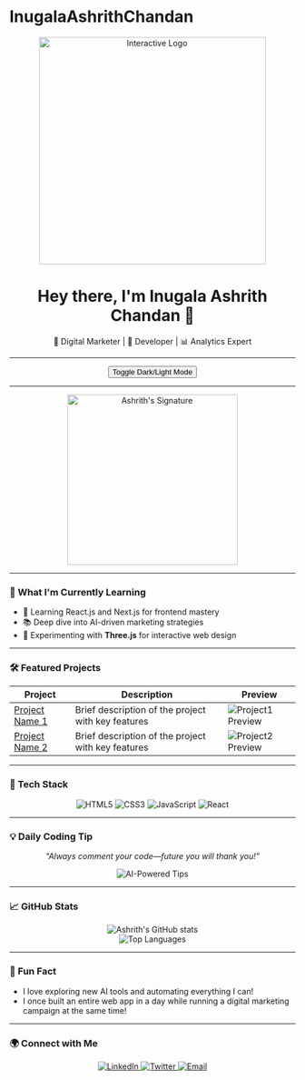 # InugalaAshrithChandan

<!-- 1. Interactive 3D Header Section -->
<!-- Optional: Embed a Three.js canvas here if you want to add the 3D element later -->

<div align="center">
  <img src="https://user-images.githubusercontent.com/yourimage.gif" alt="Interactive Logo" width="400px">
  <h1 align="center">Hey there, I'm Inugala Ashrith Chandan 👋</h1>
  <p align="center">
    🚀 Digital Marketer | 🎯 Developer | 📊 Analytics Expert
  </p>
</div>

---

<!-- 2. Dark/Light Mode Toggle -->
<div align="center">
  <button onclick="toggleTheme()">Toggle Dark/Light Mode</button>
  <script>
    function toggleTheme() {
      var element = document.body;
      element.classList.toggle("dark-mode");
    }
  </script>

  <style>
    body.dark-mode {
      background-color: #181818;
      color: #ffffff;
    }
    body.light-mode {
      background-color: #ffffff;
      color: #000000;
    }
  </style>
</div>

---

<!-- 3. Animated Signature -->
<div align="center">
  <img src="https://user-images.githubusercontent.com/animatedsignature.svg" alt="Ashrith's Signature" width="300px">
</div>

---

<!-- 4. Dynamic Learning Section -->
### 🚧 What I'm Currently Learning
- 🌱 Learning React.js and Next.js for frontend mastery
- 📚 Deep dive into AI-driven marketing strategies
- 🔧 Experimenting with **Three.js** for interactive web design

---

<!-- 5. Projects Preview Section -->
### 🛠️ Featured Projects
| Project | Description | Preview |
|---|---|---|
| [Project Name 1](https://github.com/InugalaAshrithChandan/Project1) | Brief description of the project with key features | ![Project1 Preview](https://user-images.githubusercontent.com/project1.gif) |
| [Project Name 2](https://github.com/InugalaAshrithChandan/Project2) | Brief description of the project with key features | ![Project2 Preview](https://user-images.githubusercontent.com/project2.gif) |

---

<!-- 6. Tech Stack with Hover-over Interactivity -->
### 🔧 Tech Stack
<p align="center">
  <img src="https://img.shields.io/badge/HTML5-E34F26?style=for-the-badge&logo=html5&logoColor=white" alt="HTML5" title="3 years experience">
  <img src="https://img.shields.io/badge/CSS3-1572B6?style=for-the-badge&logo=css3&logoColor=white" alt="CSS3" title="3 years experience">
  <img src="https://img.shields.io/badge/JavaScript-F7DF1E?style=for-the-badge&logo=javascript&logoColor=black" alt="JavaScript" title="2 years experience">
  <img src="https://img.shields.io/badge/React-61DAFB?style=for-the-badge&logo=react&logoColor=black" alt="React" title="1 year experience">
</p>

---

<!-- 7. AI Content Widget (Example with Coding Tips) -->
### 💡 Daily Coding Tip
<p align="center">
  <em>"Always comment your code—future you will thank you!"</em>
</p>
<p align="center">
  <img src="https://img.shields.io/badge/AI-Powered%20Tips-blue?style=for-the-badge" alt="AI-Powered Tips">
</p>

---

<!-- 8. Contribution Stats -->
### 📈 GitHub Stats
<div align="center">
  <img src="https://github-readme-stats.vercel.app/api?username=InugalaAshrithChandan&show_icons=true&theme=radical" alt="Ashrith's GitHub stats">
  <br>
  <img src="https://github-readme-stats.vercel.app/api/top-langs/?username=InugalaAshrithChandan&layout=compact&theme=radical" alt="Top Languages">
</div>

---

<!-- 9. Fun Fact -->
### 🎉 Fun Fact
- I love exploring new AI tools and automating everything I can!
- I once built an entire web app in a day while running a digital marketing campaign at the same time!

---

<!-- 10. Social Links -->
### 🌍 Connect with Me
<p align="center">
  <a href="https://www.linkedin.com/in/your-linkedin" target="_blank">
    <img src="https://img.shields.io/badge/LinkedIn-0A66C2?style=for-the-badge&logo=linkedin&logoColor=white" alt="LinkedIn">
  </a>
  <a href="https://twitter.com/your-twitter" target="_blank">
    <img src="https://img.shields.io/badge/Twitter-1DA1F2?style=for-the-badge&logo=twitter&logoColor=white" alt="Twitter">
  </a>
  <a href="mailto:ashrithchandan2003@gmail.com" target="_blank">
    <img src="https://img.shields.io/badge/Gmail-D14836?style=for-the-badge&logo=gmail&logoColor=white" alt="Email">
  </a>
</p>
